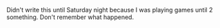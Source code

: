 Didn't write this until Saturday night because I was playing games until 2 something. Don't remember what happened.
